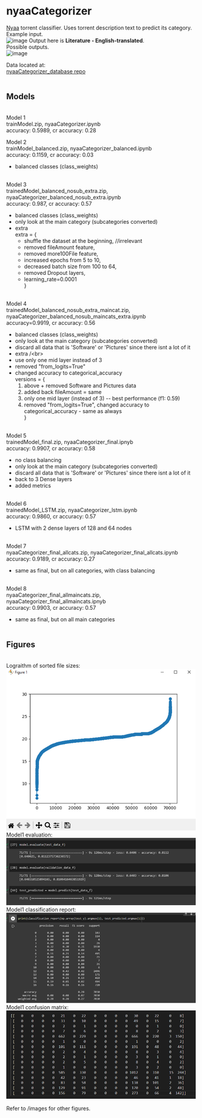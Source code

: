 ﻿# nyaaCategorizer

[Nyaa](https://nyaa.si) torrent classifier. Uses torrent description text to predict its category. <br>
Example input. <br>
![image](https://github.com/hiddenMedic/nyaaCategorizer/assets/124312252/9b007159-f1ee-4c29-80e3-c7960ffa9f33)
Output here is **Literature - English-translated**. <br>
Possible outputs. <br>
![image](https://github.com/hiddenMedic/nyaaCategorizer/assets/124312252/e8d2a331-adde-4cbb-89ce-d0a27490fbf0)

Data located at: <br>
[nyaaCategorizer_database repo](https://github.com/hiddenMedic/nyaaCategorizer_database) <br><br>

<h2>Models</h2> <br>
Model 1 <br>
trainModel.zip, nyaaCategorizer.ipynb <br>
accuracy: 0.5989, cr accuracy: 0.28 <br>

Model 2 <br>
trainModel_balanced.zip, nyaaCategorizer_balanced.ipynb <br>
accuracy: 0.1159, cr accuracy: 0.03 <br> 
+ balanced classes (class_weights) <br> <br>

Model 3 <br>
trainedModel_balanced_nosub_extra.zip, nyaaCategorizer_balanced_nosub_extra.ipynb <br>
accuracy: 0.987, cr accuracy: 0.57 <br>
+ balanced classes (class_weights) <br>
+ only look at the main category (subcategories converted) <br>
+ extra <br>
extra = { <br> 
    + shuffle the dataset at the beginning, //irrelevant <br>
    + removed fileAmount feature, <br> 
    + removed more100File feature, <br>
    + increased epochs from 5 to 10, <br>
    + decreased batch size from 100 to 64, <br>
    + removed Dropout layers, <br>
    + learning_rate=0.0001 <br>
} <br> <br>

Model 4 <br>
trainedModel_balanced_nosub_extra_maincat.zip, nyaaCategorizer_balanced_nosub_maincats_extra.ipynb <br>
accuracy=0.9919, cr accuracy: 0.56 <br>
+ balanced classes (class_weights) <br>
+ only look at the main category (subcategories converted)<br>
+ discard all data that is 'Software' or 'Pictures' since there isnt a lot of it<br>
+ extra /\<br>
+ use only one mid layer instead of 3<br>
+ removed "from_logits=True"<br>
+ changed accuracy to categorical_accuracy<br>
versions = {<br>
    1. above + removed Software and Pictures data<br>
    2. added back fileAmount = same<br>
    3. only one mid layer (instead of 3) -- best performance (f1: 0.59)<br>
    4. removed "from_logits=True", changed accuracy to categorical_accuracy - same as always<br>
}<br><br>

Model 5<br>
trainedModel_final.zip, nyaaCategorizer_final.ipnyb<br>
accuracy: 0.9907, cr accuracy: 0.58 <br>
+ no class balancing<br>
+ only look at the main category (subcategories converted)<br>
+ discard all data that is 'Software' or 'Pictures' since there isnt a lot of it<br>
+ back to 3 Dense layers <br>
+ added metrics<br><br>

Model 6<br>
trainedModel_LSTM.zip, nyaaCategorizer_lstm.ipynb<br>
accuracy: 0.9860, cr accuracy: 0.57<br>
+ LSTM with 2 dense layers of 128 and 64 nodes<br><br>

Model 7<br>
nyaaCategorizer_final_allcats.zip, nyaaCategorizer_final_allcats.ipynb<br>
accuracy: 0.9189, cr accuracy: 0.27<br>
+ same as final, but on all categories, with class balancing<br><br>

Model 8<br>
nyaaCategorizer_final_allmaincats.zip, nyaaCategorizer_final_allmaincats.ipnyb<br>
accuracy: 0.9903, cr accuracy: 0.57<br>
+ same as final, but on all main categories<br><br>

<h2>Figures</h2><br>
Lograithm of sorted file sizes: <br>
<img src="https://github.com/hiddenMedic/nyaaCategorizer/blob/main/images/2_logFilesize.png?raw=true">
Model1 evaluation: <br>
<img src="https://github.com/hiddenMedic/nyaaCategorizer/blob/main/images/model1/6_evaluate.png?raw=true">
Model1 classification report: <br>
<img src="https://github.com/hiddenMedic/nyaaCategorizer/blob/main/images/model1/7_classificationReport.png?raw=true">
Model1 confusion matrix: <br>
<img src="https://github.com/hiddenMedic/nyaaCategorizer/blob/main/images/model1/8_confusionMatrix.png?raw=true">

Refer to /images for other figures. 
